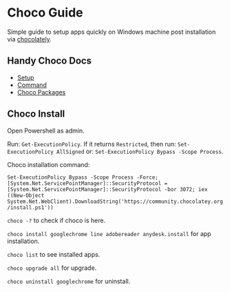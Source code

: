 # Choco Guide

Simple guide to setup apps quickly on Windows machine post installation via [chocolately](https://chocolatey.org/).

## Handy Choco Docs
- [Setup](https://docs.chocolatey.org/en-us/choco/setup)
- [Command](https://docs.chocolatey.org/en-us/choco/commands/)
- [Choco Packages](https://community.chocolatey.org/packages)

## Choco Install
Open Powershell as admin.

Run: `Get-ExecutionPolicy`. If it returns `Restricted`, then run: `Set-ExecutionPolicy AllSigned` or: `Set-ExecutionPolicy Bypass -Scope Process`.

Choco installation command: 

```Set-ExecutionPolicy Bypass -Scope Process -Force; [System.Net.ServicePointManager]::SecurityProtocol = [System.Net.ServicePointManager]::SecurityProtocol -bor 3072; iex ((New-Object System.Net.WebClient).DownloadString('https://community.chocolatey.org/install.ps1'))```

`choco -?` to check if choco is here.

`choco install googlechrome line adobereader anydesk.install` for app installation.

`choco list` to see installed apps.

`choco upgrade all` for upgrade.

`choco uninstall googlechrome` for uninstall. 
